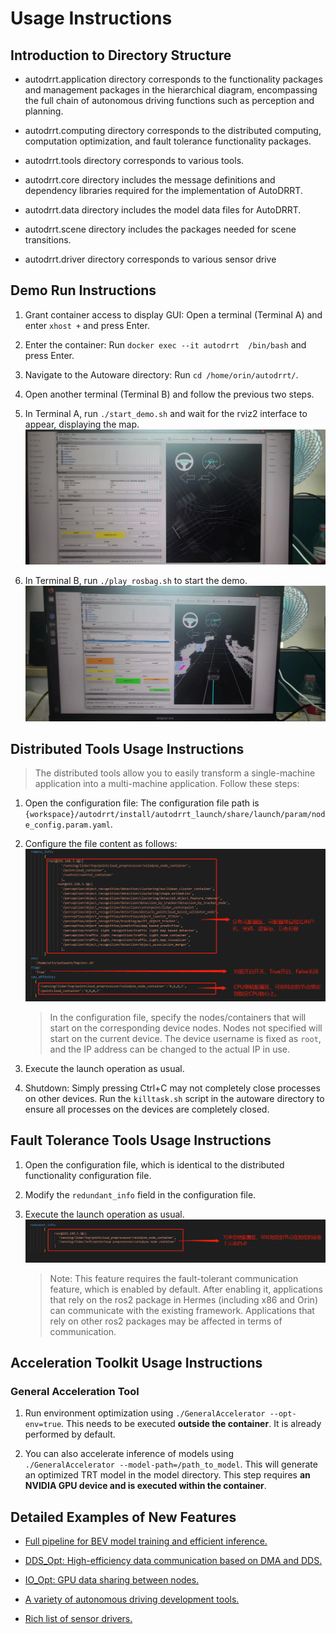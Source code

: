 # Usage Instructions

## Introduction to Directory Structure
-  autodrrt.application directory corresponds to the functionality packages and management packages in the hierarchical diagram, encompassing the full chain of autonomous driving functions such as perception and planning.

- autodrrt.computing directory corresponds to the distributed computing, computation optimization, and fault tolerance functionality packages.

- autodrrt.tools directory corresponds to various tools.

- autodrrt.core directory includes the message definitions and dependency libraries required for the implementation of AutoDRRT.

- autodrrt.data directory includes the model data files for AutoDRRT.

- autodrrt.scene directory includes the packages needed for scene transitions. 

- autodrrt.driver directory corresponds to various sensor drive


## Demo Run Instructions


1.  Grant container access to display GUI: Open a terminal (Terminal A) and enter `xhost +` and press Enter.

2.  Enter the container: Run `docker exec --it autodrrt  /bin/bash` and press Enter.

3.  Navigate to the Autoware directory: Run `cd /home/orin/autodrrt/`.

4.  Open another terminal (Terminal B) and follow the previous two steps.

5.  In Terminal A, run `./start_demo.sh` and wait for the rviz2 interface to appear, displaying the map.
    ![avatar](../imgs/rviz.jpeg)

6.  In Terminal B, run `./play_rosbag.sh` to start the demo.
    ![avatar](../imgs/demo.jpeg)


## Distributed Tools Usage Instructions

> The distributed tools allow you to easily transform a single-machine application into a multi-machine application. Follow these steps:

1.  Open the configuration file: The configuration file path is `{workspace}/autodrrt/install/autodrrt_launch/share/launch/param/node_config.param.yaml`.

2.  Configure the file content as follows:
    ![avatar](../imgs/node_param.png)

    > In the configuration file, specify the nodes/containers that will start on the corresponding device nodes. Nodes not specified will start on the current device. The device username is fixed as `root`, and the IP address can be changed to the actual IP in use.

3.  Execute the launch operation as usual.

4.  Shutdown: Simply pressing Ctrl+C may not completely close processes on other devices. Run the `killtask.sh` script in the autoware directory to ensure all processes on the devices are completely closed.

## Fault Tolerance Tools Usage Instructions

1.  Open the configuration file, which is identical to the distributed functionality configuration file.

2.  Modify the `redundant_info` field in the configuration file.

3.  Execute the launch operation as usual.
    ![avatar](../imgs/node_param2.png)

    > Note: This feature requires the fault-tolerant communication feature, which is enabled by default. After enabling it, applications that rely on the ros2 package in Hermes (including x86 and Orin) can communicate with the existing framework. Applications that rely on other ros2 packages may be affected in terms of communication.

## Acceleration Toolkit Usage Instructions


### General Acceleration Tool

1.  Run environment optimization using `./GeneralAccelerator --opt-env=true`. This needs to be executed **outside the container**. It is already performed by default.

2.  You can also accelerate inference of models using `./GeneralAccelerator --model-path=/path_to_model`. This will generate an optimized TRT model in the model directory. This step requires **an NVIDIA GPU device and is executed within the container**.


## Detailed Examples of New Features

-  [Full pipeline for BEV model training and efficient inference.](bev_example.md)

-  [DDS_Opt: High-efficiency data communication based on DMA and DDS.](dds_dma.md)

-  [IO_Opt: GPU data sharing between nodes.](gpu_dds.md)

-  [A variety of autonomous driving development tools.](tools.md)

-  [Rich list of sensor drivers.](drivers.md)
